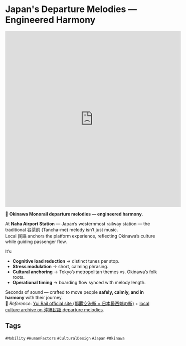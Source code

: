 # Japan's Departure Melodies — Engineered Harmony

<iframe 
  src="https://www.youtube.com/embed/wXTzepSWTps" 
  width="560" 
  height="560" 
  style="aspect-ratio: 9/16;" 
  frameborder="0" 
  allowfullscreen>
</iframe>

🎵 **Okinawa Monorail departure melodies — engineered harmony.**  

At **Naha Airport Station** — Japan’s westernmost railway station — the traditional 谷茶前 (Tancha-me) melody isn’t just music.  
Local 民謡 anchors the platform experience, reflecting Okinawa’s culture while guiding passenger flow.  

It’s:  
- **Cognitive load reduction** → distinct tunes per stop.  
- **Stress modulation** → short, calming phrasing.  
- **Cultural anchoring** → Tokyo’s metropolitan themes vs. Okinawa’s folk roots.  
- **Operational timing** → boarding flow synced with melody length. 

Seconds of sound — crafted to move people **safely, calmly, and in harmony** with their journey.  
📌 *Reference*: [Yui Rail official site (那覇空港駅 = 日本最西端の駅)](https://www.yui-rail.co.jp/routemap/nahakuko/) + [local culture archive on 沖縄民謡 departure melodies]([url](https://7-pref.com/gotochi_okinawa.htm#:~:text=%E6%B2%96%E7%B8%84%E6%B0%91%E8%AC%A1%20%EF%BC%88%E3%82%86%E3%81%84%E3%83%AC%E3%83%BC%E3%83%AB%E9%82%A3%E8%A6%87%E7%A9%BA%E6%B8%AF%E9%A7%85%E3%81%AA%E3%81%A9%20%E7%99%BA%E8%BB%8A%EF%BC%89%20%E6%B2%96%E7%B8%84%E7%9C%8C%E3%82%92%E8%B5%B0%E3%82%8B%E5%94%AF%E4%B8%80%E3%81%AE%E9%89%84%E9%81%93%E8%B7%AF%E7%B7%9A%E3%80%8C%E3%82%86%E3%81%84%E3%83%AC%E3%83%BC%E3%83%AB%E3%80%8D%EF%BC%88%E6%B2%96%E7%B8%84%E9%83%BD%E5%B8%82%E3%83%A2%E3%83%8E%E3%83%AC%E3%83%BC%E3%83%AB%EF%BC%89%E3%81%A7%E3%81%AF%E3%80%812003%E5%B9%B48%E6%9C%8812%E6%97%A5%E3%81%AE%E9%96%8B%E6%A5%AD%E4%BB%A5%E6%9D%A5%E3%80%81%E5%A7%8B%E7%99%BA%E9%A7%85%E3%81%AE%E7%99%BA%E8%BB%8A%E3%83%A1%E3%83%AD%E3%83%87%E3%82%A3%E3%83%BC%E3%81%A8%E3%80%81%E5%90%84%E9%A7%85%E5%88%B0%E7%9D%80%E5%89%8D%E3%81%AB%E8%BB%8A%E5%86%85%E3%81%A7%E6%B5%81%E3%82%8C%E3%82%8B%E3%83%81%E3%83%A3%E3%82%A4%E3%83%A0%E3%81%AB%E6%B2%96%E7%B8%84%E6%B0%91%E8%AC%A1%E3%81%AA%E3%81%A9%E3%82%92%E4%BD%BF%E7%94%A8%E3%81%97%E3%81%A6%E3%81%84%E3%82%8B%E3%80%82%20%E7%8B%AC%E7%89%B9%E3%81%AE%E9%9F%B3%E9%9A%8E%E3%81%A7%E6%B2%96%E7%B8%84%E3%83%A0%E3%83%BC%E3%83%89%E3%82%92%E6%94%BE%E3%81%A1%E3%80%81%E3%83%A2%E3%83%8E%E3%83%AC%E3%83%BC%E3%83%AB%E3%81%AE%E9%9B%B0%E5%9B%B2%E6%B0%97%E3%81%A5%E3%81%8F%E3%82%8A%E3%81%AB%E4%B8%80%E5%BD%B9%E8%B2%B7%E3%81%A3%E3%81%A6%E3%81%84%E3%82%8B%E3%80%82%20%E9%82%A3%E8%A6%87%E7%A9%BA%E6%B8%AF%E9%A7%85%E3%81%AE%E3%80%8C%E8%B0%B7%E8%8C%B6%E5%89%8D%EF%BC%88%E3%81%9F%E3%82%93%E3%81%A1%E3%82%83%E3%82%81%E3%83%BC%EF%BC%89%E3%80%8D%E3%81%AF%E3%80%81%E6%81%A9%E7%B4%8D%E6%9D%91%E3%81%AE%E6%B5%B7%E5%B2%B8%E3%81%A7%E3%81%AE%E6%BC%81%E3%81%AE%E6%A7%98%E5%AD%90%E3%82%92%E6%AD%8C%E3%81%A3%E3%81%9F%E3%80%81%E6%B2%96%E7%B8%84%E6%9C%AC%E5%B3%B6%E3%82%92%E4%BB%A3%E8%A1%A8%E3%81%99%E3%82%8B%E6%B0%91%E8%AC%A1%E3%81%AE%E3%81%B2%E3%81%A8%E3%81%A4%E3%80%82%20%E9%A6%96%E9%87%8C%E9%A7%85%E3%81%AE%E3%80%8C%E8%B5%A4%E7%94%B0%E9%A6%96%E9%87%8C%E6%AE%BF%E5%86%85%EF%BC%88%E3%81%82%E3%81%8B%E3%81%9F%E3%81%99%E3%82%93%E3%81%A9%E3%82%93%E3%81%A1%EF%BC%89%E3%80%8D%E3%81%AF%E3%80%81%E7%90%89%E7%90%83%E7%8E%8B%E6%9C%9D%E6%99%82%E4%BB%A3%E3%81%8B%E3%82%89%E3%81%AE%E5%9C%B0%E5%85%83%E3%81%AE%E7%A5%AD%E7%A4%BC%E3%80%8C%E5%BC%A5%E5%8B%92%E8%BF%8E%E3%81%91%EF%BC%88%E3%81%BF%E3%82%8B%E3%81%8F%E3%81%86%E3%82%93%E3%81%91%E3%83%BC%EF%BC%89%E3%80%8D%E3%81%A7%E5%94%84%E3%82%8F%E3%82%8C%E3%81%A6%E3%81%84%E3%81%9F%E3%82%8F%E3%82%89%E3%81%B9%E6%AD%8C%E3%80%82%202019%E5%B9%B410%E6%9C%881%E6%97%A5%E3%81%AB%E5%BB%B6%E4%BC%B8%E9%96%8B%E6%A5%AD%E3%81%97%E3%80%81%E6%96%B0%E3%81%9F%E3%81%AA%E5%A7%8B%E7%99%BA%E9%A7%85%E3%81%A8%E3%81%AA%E3%81%A3%E3%81%9F%E3%81%A6%E3%81%A0%E3%81%93%E6%B5%A6%E8%A5%BF%E9%A7%85%E3%81%A7%E3%81%AF%E3%80%8C%E3%83%92%E3%83%A4%E3%83%9F%E3%82%AB%E3%83%81%E7%AF%80%E3%80%8D%E3%82%92%E6%8E%A1%E7%94%A8%E3%80%82%20%E6%88%A6%E5%BE%8C%E3%80%81%E6%B2%96%E7%B8%84%E3%81%AE%E4%BA%BA%E3%80%85%E3%82%92%E5%85%83%E6%B0%97%E3%81%A5%E3%81%91%E3%82%88%E3%81%86%E3%81%A8%E4%BD%9C%E3%82%89%E3%82%8C%E3%81%9F%E6%9B%B2%E3%81%A7%E3%80%81%E8%A1%97%E3%81%AE%E7%99%BA%E5%B1%95%E3%81%A8%E9%A3%9B%E8%BA%8D%E3%81%B8%E3%81%AE%E9%A1%98%E3%81%84%E3%82%92%E8%BE%BC%E3%82%81%E3%81%A6%E9%81%B8%E6%9B%B2%E3%81%97%E3%81%9F%E3%81%A8%E3%81%84%E3%81%86%E3%80%82%20%E5%BB%B6%E4%BC%B8%E3%81%AB%E5%85%88%E7%AB%8B%E3%81%A1%E5%90%8C%E5%B9%B44%E6%9C%8813%E6%97%A5%E3%81%8B%E3%82%89%E9%A0%86%E6%AC%A1%E3%80%81%E5%90%84%E7%A8%AE%E6%94%BE%E9%80%81%E5%89%8D%E3%81%AB%E6%B2%96%E7%B8%84%E9%9F%B3%E9%9A%8E%E3%81%AE%E3%83%81%E3%83%A3%E3%82%A4%E3%83%A0%E3%82%84%E3%80%81%E9%80%94%E4%B8%AD%E9%A7%85%E3%81%AB%E3%82%82%E7%99%BA%E8%BB%8A%E3%83%A1%E3%83%AD%E3%83%87%E3%82%A3%E3%83%BC%E3%81%8C%E5%8A%A0%E3%82%8F%E3%82%8B%E3%81%A8%E3%81%A8%E3%82%82%E3%81%AB%E3%80%81%E5%BE%93%E6%9D%A5%E6%B5%81%E3%82%8C%E3%81%A6%E3%81%84%E3%81%9F%E5%A7%8B%E7%99%BA%E9%A7%85%E3%81%AE%E7%99%BA%E8%BB%8A%E3%83%A1%E3%83%AD%E3%83%87%E3%82%A3%E3%83%BC%E3%81%AF%E3%82%86%E3%81%A3%E3%81%9F%E3%82%8A%E3%81%97%E3%81%9F%E3%82%A2%E3%83%AC%E3%83%B3%E3%82%B8%E3%81%AB%E5%A4%89%E6%9B%B4%E3%81%95%E3%82%8C%E3%81%9F%E3%80%82%20%E5%BB%B6%E4%BC%B8%E5%BE%8C%E3%81%AE%E9%A6%96%E9%87%8C%E9%A7%85%E3%81%A7%E3%81%AF%E3%80%81%E5%A7%8B%E7%99%BA%E5%88%97%E8%BB%8A%E3%81%AE%E3%81%BF%E3%80%8C%E8%B5%A4%E7%94%B0%E9%A6%96%E9%87%8C%E6%AE%BF%E5%86%85%E3%80%8D%E3%81%8C%E6%B5%81%E3%82%8C%E3%81%A6%E3%81%84%E3%82%8B%E3%80%82%20%E7%89%A7%E5%BF%97%E9%A7%85%E3%81%A7%E3%82%82%E3%82%A8%E3%82%A4%E3%82%B5%E3%83%BC%E3%81%A7%E4%BD%BF%E3%82%8F%E3%82%8C%E3%82%8B%E6%81%8B%E6%AD%8C%E3%80%8C%E3%81%84%E3%81%A1%E3%82%85%E3%81%B3%E5%B0%8F%EF%BC%88%E3%81%90%E3%82%8F%E3%81%81%E3%83%BC%EF%BC%89%E3%80%8D%E3%81%8C%E7%94%A8%E6%84%8F%E3%81%95%E3%82%8C%E3%81%A6%E3%81%84%E3%82%8B%E3%81%8C%E3%80%81%E6%B5%81%E3%82%8C%E3%82%8B%E3%81%AE%E3%81%AF%E8%87%A8%E6%99%82%E3%81%A7%E9%81%8B%E8%A1%8C%E3%81%95%E3%82%8C%E3%82%8B%E5%A7%8B%E7%99%BA%E5%88%97%E8%BB%8A%E3%81%AE%E3%81%BF%E3%81%A7%E3%81%82%E3%82%8B%E3%80%82%20%E3%83%A1%E3%83%AD%E3%83%87%E3%82%A3%E3%83%BC%E3%81%AE%E5%88%B6%E4%BD%9C%E3%83%BB%E6%BC%94%E5%A5%8F%E3%81%AF%E9%82%A3%E8%A6%87%E5%B8%82%E3%81%AE%E9%9F%B3%E6%A5%BD%E6%95%99%E5%AE%A4%E3%80%8C%E5%90%8D%E5%9F%8E%E3%82%B5%E3%82%A6%E3%83%B3%E3%83%89%E3%82%A2%E3%82%AB%E3%83%87%E3%83%9F%E3%83%BC%E3%80%8D%E4%BB%A3%E8%A1%A8%E3%81%AE%E5%90%8D%E5%9F%8E%E3%81%95%E3%81%88%E3%81%AE%E6%B0%8F%E3%80%82%20%E6%B2%96%E7%B8%84%E3%81%AE%E7%BE%8E%E3%81%97%E3%81%84%E7%A9%BA%E3%81%A8%E3%80%81%E3%81%95%E3%82%93%E3%81%95%E3%82%93%E3%81%A8%E8%BC%9D%E3%81%8F%E5%A4%AA%E9%99%BD%E3%82%92%E3%82%A4%E3%83%A1%E3%83%BC%E3%82%B8%E3%81%97%E3%81%A6%E6%BC%94%E5%A5%8F%E3%81%97%E3%81%A6%E3%81%84%E3%82%8B%E3%81%A8%E3%81%84%E3%81%86%E3%80%82)).  


## Tags  
`#Mobility` `#HumanFactors` `#CulturalDesign` `#Japan` `#Okinawa`
